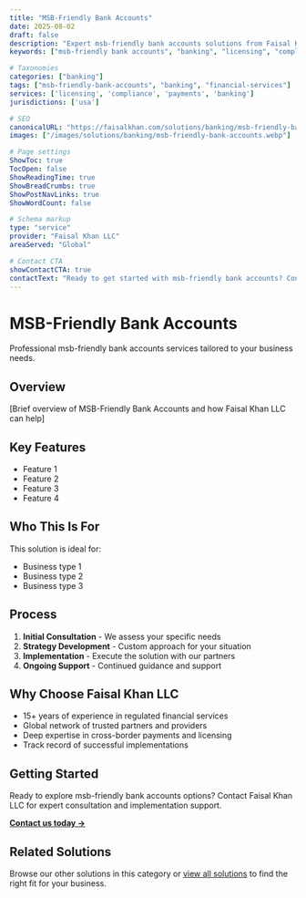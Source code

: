 ```yaml
---
title: "MSB-Friendly Bank Accounts"
date: 2025-08-02
draft: false
description: "Expert msb-friendly bank accounts solutions from Faisal Khan LLC"
keywords: ["msb-friendly bank accounts", "banking", "licensing", "compliance", "faisal khan"]

# Taxonomies
categories: ["banking"]
tags: ["msb-friendly-bank-accounts", "banking", "financial-services"]
services: ['licensing', 'compliance', 'payments', 'banking']
jurisdictions: ['usa']

# SEO
canonicalURL: "https://faisalkhan.com/solutions/banking/msb-friendly-bank-accounts/"
images: ["/images/solutions/banking/msb-friendly-bank-accounts.webp"]

# Page settings
ShowToc: true
TocOpen: false
ShowReadingTime: true
ShowBreadCrumbs: true
ShowPostNavLinks: true
ShowWordCount: false

# Schema markup
type: "service"
provider: "Faisal Khan LLC"
areaServed: "Global"

# Contact CTA
showContactCTA: true
contactText: "Ready to get started with msb-friendly bank accounts? Contact Faisal Khan LLC for expert consultation."
---
```

# MSB-Friendly Bank Accounts

Professional msb-friendly bank accounts services tailored to your business needs.

## Overview

[Brief overview of MSB-Friendly Bank Accounts and how Faisal Khan LLC can help]

## Key Features

- Feature 1
- Feature 2  
- Feature 3
- Feature 4

## Who This Is For

This solution is ideal for:

- Business type 1
- Business type 2
- Business type 3

## Process

1. **Initial Consultation** - We assess your specific needs
2. **Strategy Development** - Custom approach for your situation  
3. **Implementation** - Execute the solution with our partners
4. **Ongoing Support** - Continued guidance and support

## Why Choose Faisal Khan LLC

- 15+ years of experience in regulated financial services
- Global network of trusted partners and providers
- Deep expertise in cross-border payments and licensing
- Track record of successful implementations

## Getting Started

Ready to explore msb-friendly bank accounts options? Contact Faisal Khan LLC for expert consultation and implementation support.

**[Contact us today →](mailto:contact@faisalkhan.com)**

## Related Solutions

Browse our other solutions in this category or [view all solutions](/solutions/) to find the right fit for your business.
